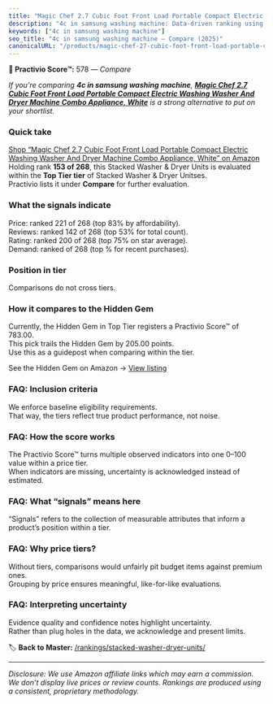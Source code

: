 ```yaml
---
title: "Magic Chef 2.7 Cubic Foot Front Load Portable Compact Electric Washing Washer And Dryer Machine Combo Appliance, White"
description: "4c in samsung washing machine: Data-driven ranking using the Practivio Score™. Positioned by quality, value, demand, findability, momentum."
keywords: ["4c in samsung washing machine"]
seo_title: "4c in samsung washing machine — Compare (2025)"
canonicalURL: "/products/magic-chef-27-cubic-foot-front-load-portable-compact-electric-washing-washer-and-dryer-machine-combo-appliance-white-B07N8B9H6K/"
---
```


**🛒 Practivio Score™:** 578 — _Compare_


*If you're comparing **4c in samsung washing machine**, **[Magic Chef 2.7 Cubic Foot Front Load Portable Compact Electric Washing Washer And Dryer Machine Combo Appliance, White](https://www.amazon.com/dp/B07N8B9H6K?tag=practivio-20)** is a strong alternative to put on your shortlist.*
### Quick take
[Shop “Magic Chef 2.7 Cubic Foot Front Load Portable Compact Electric Washing Washer And Dryer Machine Combo Appliance, White” on Amazon](https://www.amazon.com/dp/B07N8B9H6K?tag=practivio-20)
Holding rank **153 of 268**, this Stacked Washer & Dryer Units is evaluated within the **Top Tier tier** of Stacked Washer & Dryer Unitses.  
Practivio lists it under **Compare** for further evaluation.

### What the signals indicate
Price: ranked 221 of 268 (top 83% by affordability).  
Reviews: ranked 142 of 268 (top 53% for total count).  
Rating: ranked 200 of 268 (top 75% on star average).  
Demand: ranked  of 268 (top % for recent purchases).

### Position in tier
Comparisons do not cross tiers.

### How it compares to the Hidden Gem
Currently, the Hidden Gem in Top Tier registers a Practivio Score™ of 783.00.  
This pick trails the Hidden Gem by 205.00 points.  
Use this as a guidepost when comparing within the tier.  

See the Hidden Gem on Amazon → [View listing](https://www.amazon.com/dp/B0D4282T95?tag=practivio-20)

### FAQ: Inclusion criteria
We enforce baseline eligibility requirements.  
That way, the tiers reflect true product performance, not noise.

### FAQ: How the score works
The Practivio Score™ turns multiple observed indicators into one 0–100 value within a price tier.  
When indicators are missing, uncertainty is acknowledged instead of estimated.

### FAQ: What “signals” means here
“Signals” refers to the collection of measurable attributes that inform a product’s position within a tier.

### FAQ: Why price tiers?
Without tiers, comparisons would unfairly pit budget items against premium ones.  
Grouping by price ensures meaningful, like-for-like evaluations.

### FAQ: Interpreting uncertainty
Evidence quality and confidence notes highlight uncertainty.  
Rather than plug holes in the data, we acknowledge and present limits.

<!-- Missing template for Compare/CompareWithinPriceClass -->


🏷️ **Back to Master:** [/rankings/stacked-washer-dryer-units/](/rankings/stacked-washer-dryer-units/)

---
_Disclosure: We use Amazon affiliate links which may earn a commission. We don’t display live prices or review counts. Rankings are produced using a consistent, proprietary methodology._
